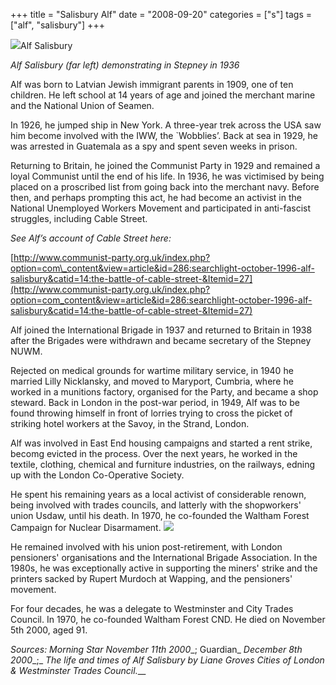 +++
title = "Salisbury Alf"
date = "2008-09-20"
categories = ["s"]
tags = ["alf", "salisbury"]
+++

![](http://79.170.40.183/grahamstevenson.me.uk/images/stories/salisbury%20alf%201.jpg)Alf Salisbury

_Alf Salisbury (far left) demonstrating in Stepney in 1936_

Alf was born to Latvian Jewish immigrant parents in 1909, one of ten children. He left school at 14 years of age and joined the merchant marine and the National Union of Seamen.

In 1926, he jumped ship in New York. A three-year trek across the USA saw him become involved with the IWW, the \`Wobblies’. Back at sea in 1929, he was arrested in Guatemala as a spy and spent seven weeks in prison.

Returning to Britain, he joined the Communist Party in 1929 and remained a loyal Communist until the end of his life. In 1936, he was victimised by being placed on a proscribed list from going back into the merchant navy. Before then, and perhaps prompting this act, he had become an activist in the National Unemployed Workers Movement and participated in anti-fascist struggles, including Cable Street.

_See Alf’s account of_ _Cable Street_ _here:_

[http://www.communist-party.org.uk/index.php?option=com\_content&view=article&id=286:searchlight-october-1996-alf-salisbury&catid=14:the-battle-of-cable-street-&Itemid=27](http://www.communist-party.org.uk/index.php?option=com_content&view=article&id=286:searchlight-october-1996-alf-salisbury&catid=14:the-battle-of-cable-street-&Itemid=27)

Alf joined the International Brigade in 1937 and returned to Britain in 1938 after the Brigades were withdrawn and became secretary of the Stepney NUWM.

Rejected on medical grounds for wartime military service, in 1940 he married Lilly Nicklansky, and moved to Maryport, Cumbria, where he worked in a munitions factory, organised for the Party, and became a shop steward. Back in London in the post-war period, in 1949, Alf was to be found throwing himself in front of lorries trying to cross the picket of striking hotel workers at the Savoy, in the Strand, London.

Alf was involved in East End housing campaigns and started a rent strike, becomg evicted in the process. Over the next years, he worked in the textile, clothing, chemical and furniture industries, on the railways, edning up with the London Co-Operative Society.  

He spent his remaining years as a local activist of considerable renown, being involved with trades councils, and latterly with the shopworkers' union Usdaw, until his death. In 1970, he co-founded the Waltham Forest Campaign for Nuclear Disarmament. ![](http://79.170.40.183/grahamstevenson.me.uk/images/stories/salisbury%20alf.jpg) 

He remained involved with his union post-retirement, with London pensioners' organisations and the International Brigade Association. In the 1980s, he was exceptionally active in supporting the miners' strike and the printers sacked by Rupert Murdoch at Wapping, and the pensioners' movement.

For four decades, he was a delegate to Westminster and City Trades Council. In 1970, he co-founded Waltham Forest CND. He died on November 5th 2000, aged 91.

_Sources: Morning Star_ _November 11th 2000__; Guardian_ _December 8th 2000__;_ _The life and times of Alf Salisbury by Liane Groves Cities of_ _London _& _Westminster _Trades Council_._____
